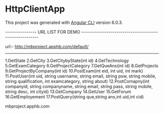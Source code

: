 # HttpClientApp

This project was generated with [Angular CLI](https://github.com/angular/angular-cli) version 6.0.3.


---------------- URL LIST FOR DEMO --------------------------------------------------------

url:- http://mbproject.apphb.com/default/


--------------------
1.GetState
2.GetCity
3.GetCitybyState(int id)
4.GetTechnology
5.GetExamCategory
6.GetProjectCategory
7.GetQueAns(int id)
8.GetProjects
9.GetProjectByCompany(int id)
10.PostExam(int eid, int uid, int mark)
11.PostUser(int uid, string username, string email, string psw, string mobile, string qualification, int examcategory, string about)
12.PostComapny(int companyid, string companyname, string email, string pass, string mobile, string desc, int cityid)
13.GetCompany
14.GetUser
15.GetForum
16.GetEmployement
17.PostQuery(string que,string ans,int uid,int cid)

mbproject.apphb.com


